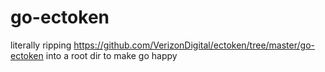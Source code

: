 # go-ectoken
literally ripping https://github.com/VerizonDigital/ectoken/tree/master/go-ectoken into a root dir to make go happy
